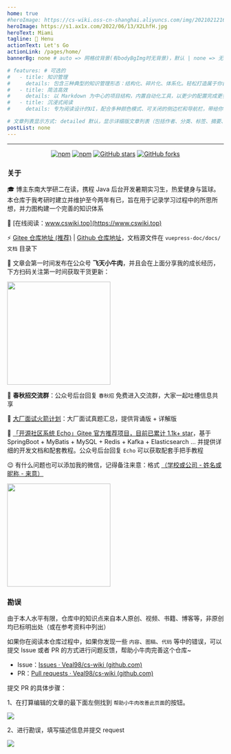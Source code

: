 ```yaml
---
home: true
#heroImage: https://cs-wiki.oss-cn-shanghai.aliyuncs.com/img/20210212163625.png
heroImage: https://s1.ax1x.com/2022/06/13/X2LhfH.jpg
heroText: Miami
tagline: 📙 Henu
actionText: Let's Go
actionLink: /pages/home/
bannerBg: none # auto => 网格纹背景(有bodyBgImg时无背景)，默认 | none => 无 | '大图地址' | background: 自定义背景样式       提示：如发现文本颜色不适应你的背景时可以到palette.styl修改$bannerTextColor变量

# features: # 可选的
#   - title: 知识管理
#     details: 包含三种典型的知识管理形态：结构化、碎片化、体系化。轻松打造属于你自己的知识管理平台
#   - title: 简洁高效
#     details: 以 Markdown 为中心的项目结构，内置自动化工具，以更少的配置完成更多的事。配合多维索引快速定位每个知识点
#   - title: 沉浸式阅读
#     details: 专为阅读设计的UI，配合多种颜色模式、可关闭的侧边栏和导航栏，带给你一种沉浸式阅读体验

# 文章列表显示方式: detailed 默认，显示详细版文章列表（包括作者、分类、标签、摘要、分页等）| simple => 显示简约版文章列表（仅标题和日期）| none 不显示文章列表
postList: none
---
```


---

<div align="center">
  <a href="https://gitee.com/veal98/cs-wiki/stargazers" target="_blank"><img src="https://gitee.com/veal98/cs-wiki/badge/star.svg?theme=dark" alt="npm" class="no-zoom"></a>
  <a href="https://gitee.com/veal98/cs-wiki/members" target="_blank"><img src="https://gitee.com/veal98/cs-wiki/badge/fork.svg?theme=dark" alt="npm" class="no-zoom"></a>
  <a href="https://github.com/Veal98/cs-wiki/stargazers" target="_blank"><img src='https://img.shields.io/github/stars/Veal98/cs-wiki' alt='GitHub stars' class="no-zoom"></a>
  <a href="https://img.shields.io/github/forks/Veal98/cs-wiki?logo=github" target="_blank"><img src='https://img.shields.io/github/forks/Veal98/cs-wiki' alt='GitHub forks' class="no-zoom"></a>
</div>

### 关于

🎓 博主东南大学研二在读，携程 Java 后台开发暑期实习生，热爱健身与篮球。本仓库于我考研时建立并维护至今两年有已，旨在用于记录学习过程中的所思所想，并力图构建一个完善的知识体系

📖 [在线阅读：www.cswiki.top](https://www.cswiki.top)

⚡ [Gitee 仓库地址 (推荐)](https://gitee.com/veal98/cs-wiki) |  [Github 仓库地址](https://github.com/Veal98/cs-wiki)，文档源文件在 `vuepress-doc/docs/文档` 目录下

💬 文章会第一时间发布在公众号 **飞天小牛肉**，并且会在上面分享我的成长经历，下方扫码关注第一时间获取干货更新：

<img width = 240px src="https://cs-wiki.oss-cn-shanghai.aliyuncs.com/img/公众号二维码.png" />

🎁 **春秋招交流群**：公众号后台回复 `春秋招` 免费进入交流群，大家一起吐槽信息共享

🚀 [大厂面试火箭计划](https://flying-veal.notion.site/CS-Wiki-ac77673444e447fd92f36c542fc31ec2)：大厂面试真题汇总，提供背诵版 + 详解版 

🦄 [「开源社区系统 Echo」Gitee 官方推荐项目，目前已累计 1.1k+ star](https://gitee.com/veal98/Echo)，基于 SpringBoot + MyBatis + MySQL + Redis + Kafka + Elasticsearch ... 并提供详细的开发文档和配套教程。公众号后台回复 `Echo` 可以获取配套手把手教程

😉 有什么问题也可以添加我的微信，记得备注来意：格式 <u>（学校或公司 - 姓名或昵称 - 来意）</u>

<img width = 240px src="https://cs-wiki.oss-cn-shanghai.aliyuncs.com/img/微信图片_20210105121328.jpg"  />

### 勘误

由于本人水平有限，仓库中的知识点来自本人原创、视频、书籍、博客等，非原创均已标明出处（或在参考资料中列出）

如果你在阅读本仓库过程中，如果你发现一些 `内容`、`图稿`、`代码` 等中的错误，可以提交 Issue 或者 PR 的方式进行问题反馈，帮助小牛肉完善这个仓库~

- Issue：[Issues · Veal98/cs-wiki (github.com)](https://github.com/Veal98/cs-wiki/issues)
- PR：[Pull requests · Veal98/cs-wiki (github.com)](https://github.com/Veal98/cs-wiki/pulls)

提交 PR 的具体步骤：

1、在打算编辑的文章的最下面左侧找到 `帮助小牛肉改善此页面`的按钮。

![](https://cs-wiki.oss-cn-shanghai.aliyuncs.com/img/20220525131651.png)

2、进行勘误，填写描述信息并提交 request

![](https://cs-wiki.oss-cn-shanghai.aliyuncs.com/img/20220525131852.png)


<style>
.become-sponsor{
  padding: 8px 20px;
  display: inline-block;
  color: #11a8cd;
  border-radius: 30px;
  box-sizing: border-box;
  border: 1px solid #11a8cd;
}

.home-wrapper .banner .banner-conent .hero img {
  height: 180px !important;
}
.home-wrapper .banner .banner-conent .hero .action-button[data-v-2423ae67] {
  background-color: #FF6A48 !important;
}
.home-wrapper .banner .banner-conent .hero .description[data-v-2423ae67] {
  font-size: 1.4rem !important;
}
</style>

